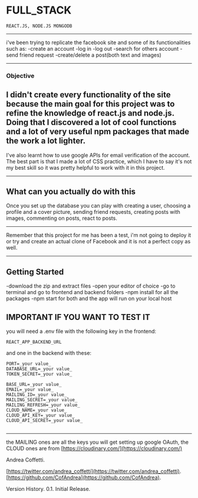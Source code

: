 # FULL_STACK

    REACT.JS, NODE.JS MONGODB

---

i've been trying to replicate the facebook site and some of its functionalities such as:
-create an account
-log in
-log out
-search for others account
-send friend request
-create/delete a post(both text and images)

---

### Objective

## I didn't create every functionality of the site because the main goal for this project was to refine the knowledge of react.js and node.js. Doing that I discovered a lot of cool functions and a lot of very useful npm packages that made the work a lot lighter.

I've also learnt how to use google APIs for email verification of the account. The best part is that I made a lot of CSS practice, which I have to say it's not my best skill so it was pretty helpful to work with it in this project.

---

## What can you actually do with this

Once you set up the database you can play with creating a user, choosing a profile and a cover picture, sending friend requests, creating posts with images, commenting on posts, react to posts.

---

Remember that this project for me has been a test, i'm not going to deploy it or try and create an actual clone of Facebook and it is not a perfect copy as well.

---

## Getting Started

-download the zip and extract files
-open your editor of choice
-go to terminal and go to frontend and backend folders
-npm install for all the packages
-npm start for both and the app will run on your local host

## IMPORTANT IF YOU WANT TO TEST IT

you will need a .env file with the following key in the frontend:

```
REACT_APP_BACKEND_URL
```

and one in the backend with these:

```
PORT=_your value_
DATABASE_URL=_your value_
TOKEN_SECRET=_your value_

BASE_URL=_your value_
EMAIL=_your value_
MAILING_ID=_your value_
MAILING_SECRET=_your value_
MAILING_REFRESH=_your value_
CLOUD_NAME=_your value_
CLOUD_API_KEY=_your value_
CLOUD_API_SECRET=_your value_


```

---

the MAILING ones are all the keys you will get setting up google OAuth, the CLOUD ones are from [https://cloudinary.com/](https://cloudinary.com/)

Andrea Coffetti.

[https://twitter.com/andrea_coffetti](https://twitter.com/andrea_coffetti).
[https://github.com/CofAndrea](https://github.com/CofAndrea).

Version History.
0.1.
Initial Release.
